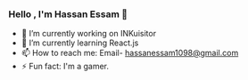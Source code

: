 ### Hello , I'm Hassan Essam 👋

- 🔭 I’m currently working on INKuisitor
- 🌱 I’m currently learning React.js
- 📫 How to reach me: Email- hassanessam1098@gmail.com
- ⚡ Fun fact: I'm a gamer.
